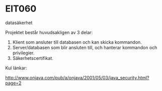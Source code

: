 # EIT060
datasäkerhet

Projektet består huvudsakligen av 3 delar:

1. Klient som ansluter till databasen och kan skicka kommandon.
2. Server/databasen som blir ansluten till, och hanterar kommandon och privilegier.
3. Säkerhetscertifikat.


Kul länkar:

http://www.onjava.com/pub/a/onjava/2001/05/03/java_security.html?page=2
